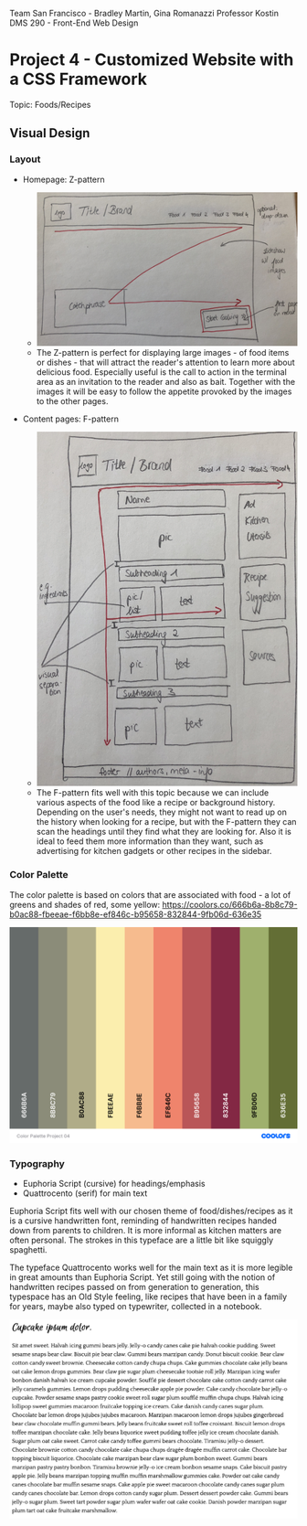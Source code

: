 Team San Francisco - Bradley Martin, Gina Romanazzi
Professor Kostin
DMS 290 - Front-End Web Design

# Project 4 - Customized Website with a CSS Framework

Topic: Foods/Recipes

## Visual Design

### Layout

* Homepage: Z-pattern
  * ![Wireframe Home](https://github.com/gromanaz/project04/blob/c12a7ced1144b2b90adf37e46a93b1d52674eaee/visualdesign/project04-wireframe-home.JPG)
  * The Z-pattern is perfect for displaying large images - of food items or dishes - that will attract the reader's attention to learn more about delicious food. Especially useful is the call to action in the terminal area as an invitation to the reader and also as bait. Together with the images it will be easy to follow the appetite provoked by the images to the other pages.

* Content pages: F-pattern
  * ![Wireframe Content](https://github.com/gromanaz/project04/blob/c12a7ced1144b2b90adf37e46a93b1d52674eaee/visualdesign/project04-wireframe-content.JPG)
  * The F-pattern fits well with this topic because we can include various aspects of the food like a recipe or background history. Depending on the user's needs, they might not want to read up on the history when looking for a recipe, but with the F-pattern they can scan the headings until they find what they are looking for. Also it is ideal to feed them more information than they want, such as advertising for kitchen gadgets or other recipes in the sidebar.

### Color Palette
The color palette is based on colors that are associated with food - a lot of greens and shades of red, some yellow:
https://coolors.co/666b6a-8b8c79-b0ac88-fbeeae-f6bb8e-ef846c-b95658-832844-9fb06d-636e35

![Color Palette](https://github.com/gromanaz/project04/blob/c12a7ced1144b2b90adf37e46a93b1d52674eaee/visualdesign/project04-colorpalette.png)

### Typography

* Euphoria Script (cursive)    for headings/emphasis
* Quattrocento (serif)         for main text

Euphoria Script fits well with our chosen theme of food/dishes/recipes as it is a cursive handwritten font, reminding of handwritten recipes handed down from parents to children. It is more informal as kitchen matters are often personal. The strokes in this typeface are a little bit like squiggly spaghetti.

The typeface Quattrocento works well for the main text as it is more legible in great amounts than Euphoria Script. Yet still going with the notion of handwritten recipes passed on from generation to generation, this typespace has an Old Style feeling, like recipes that have been in a family for years, maybe also typed on typewriter, collected in a notebook.

![Font Example](https://github.com/gromanaz/project04/blob/c12a7ced1144b2b90adf37e46a93b1d52674eaee/visualdesign/project04-fontchoice.png)
